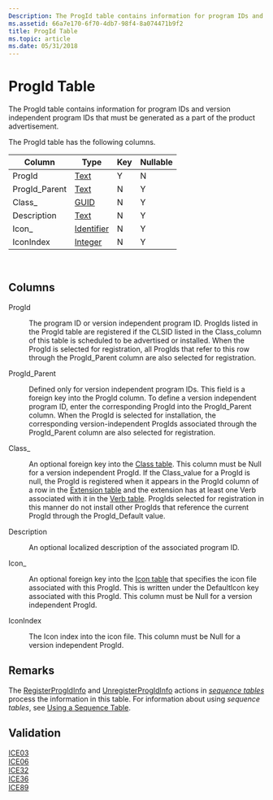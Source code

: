```yaml
---
Description: The ProgId table contains information for program IDs and version independent program IDs that must be generated as a part of the product advertisement.
ms.assetid: 66a7e170-6f70-4db7-98f4-8a074471b9f2
title: ProgId Table
ms.topic: article
ms.date: 05/31/2018
---
```


# ProgId Table

The ProgId table contains information for program IDs and version independent program IDs that must be generated as a part of the product advertisement.

The ProgId table has the following columns.



| Column         | Type                         | Key | Nullable |
|----------------|------------------------------|-----|----------|
| ProgId         | [Text](text.md)             | Y   | N        |
| ProgId\_Parent | [Text](text.md)             | N   | Y        |
| Class\_        | [GUID](guid.md)             | N   | Y        |
| Description    | [Text](text.md)             | N   | Y        |
| Icon\_         | [Identifier](identifier.md) | N   | Y        |
| IconIndex      | [Integer](integer.md)       | N   | Y        |



 

## Columns

<dl> <dt>

<span id="ProgId"></span><span id="progid"></span><span id="PROGID"></span>ProgId
</dt> <dd>

The program ID or version independent program ID. ProgIds listed in the ProgId table are registered if the CLSID listed in the Class\_column of this table is scheduled to be advertised or installed. When the ProgId is selected for registration, all ProgIds that refer to this row through the ProgId\_Parent column are also selected for registration.

</dd> <dt>

<span id="ProgId_Parent"></span><span id="progid_parent"></span><span id="PROGID_PARENT"></span>ProgId\_Parent
</dt> <dd>

Defined only for version independent program IDs. This field is a foreign key into the ProgId column. To define a version independent program ID, enter the corresponding ProgId into the ProgId\_Parent column. When the ProgId is selected for installation, the corresponding version-independent ProgIds associated through the ProgId\_Parent column are also selected for registration.

</dd> <dt>

<span id="Class_"></span><span id="class_"></span><span id="CLASS_"></span>Class\_
</dt> <dd>

An optional foreign key into the [Class table](class-table.md). This column must be Null for a version independent ProgId. If the Class\_value for a ProgId is null, the ProgId is registered when it appears in the ProgId column of a row in the [Extension table](extension-table.md) and the extension has at least one Verb associated with it in the [Verb table](verb-table.md). ProgIds selected for registration in this manner do not install other ProgIds that reference the current ProgId through the ProgId\_Default value.

</dd> <dt>

<span id="Description"></span><span id="description"></span><span id="DESCRIPTION"></span>Description
</dt> <dd>

An optional localized description of the associated program ID.

</dd> <dt>

<span id="Icon_"></span><span id="icon_"></span><span id="ICON_"></span>Icon\_
</dt> <dd>

An optional foreign key into the [Icon table](icon-table.md) that specifies the icon file associated with this ProgId. This is written under the DefaultIcon key associated with this ProgId. This column must be Null for a version independent ProgId.

</dd> <dt>

<span id="IconIndex"></span><span id="iconindex"></span><span id="ICONINDEX"></span>IconIndex
</dt> <dd>

The Icon index into the icon file. This column must be Null for a version independent ProgId.

</dd> </dl>

## Remarks

The [RegisterProgIdInfo](registerprogidinfo-action.md) and [UnregisterProgIdInfo](unregisterprogidinfo-action.md) actions in [*sequence tables*](s-gly.md) process the information in this table. For information about using *sequence tables*, see [Using a Sequence Table](using-a-sequence-table.md).

## Validation

<dl>

[ICE03](ice03.md)  
[ICE06](ice06.md)  
[ICE32](ice32.md)  
[ICE36](ice36.md)  
[ICE89](ice89.md)  
</dl>

 

 



